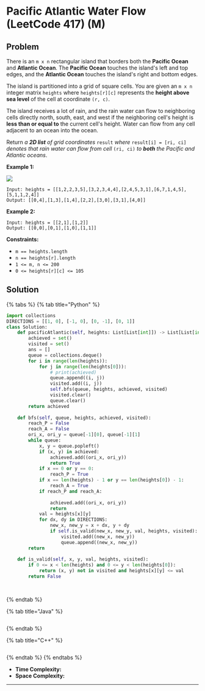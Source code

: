 # Pacific Atlantic Water Flow (LeetCode 417) (M)

## Problem

There is an `m x n` rectangular island that borders both the **Pacific Ocean** and **Atlantic Ocean**. The **Pacific Ocean** touches the island's left and top edges, and the **Atlantic Ocean** touches the island's right and bottom edges.

The island is partitioned into a grid of square cells. You are given an `m x n` integer matrix `heights` where `heights[r][c]` represents the **height above sea level** of the cell at coordinate `(r, c)`.

The island receives a lot of rain, and the rain water can flow to neighboring cells directly north, south, east, and west if the neighboring cell's height is **less than or equal to** the current cell's height. Water can flow from any cell adjacent to an ocean into the ocean.

Return _a **2D list** of grid coordinates_ `result` _where_ `result[i] = [ri, ci]` _denotes that rain water can flow from cell_ `(ri, ci)` _to **both** the Pacific and Atlantic oceans_.

&#x20;

**Example 1:**

![](https://assets.leetcode.com/uploads/2021/06/08/waterflow-grid.jpg)

```
Input: heights = [[1,2,2,3,5],[3,2,3,4,4],[2,4,5,3,1],[6,7,1,4,5],[5,1,1,2,4]]
Output: [[0,4],[1,3],[1,4],[2,2],[3,0],[3,1],[4,0]]
```

**Example 2:**

```
Input: heights = [[2,1],[1,2]]
Output: [[0,0],[0,1],[1,0],[1,1]]
```

&#x20;

**Constraints:**

* `m == heights.length`
* `n == heights[r].length`
* `1 <= m, n <= 200`
* `0 <= heights[r][c] <= 105`



## Solution&#x20;

{% tabs %}
{% tab title="Python" %}
```python
import collections
DIRECTIONS = [[1, 0], [-1, 0], [0, -1], [0, 1]]
class Solution:
    def pacificAtlantic(self, heights: List[List[int]]) -> List[List[int]]:
        achieved = set()
        visited = set()
        ans = []
        queue = collections.deque()
        for i in range(len(heights)):
            for j in range(len(heights[0])):
                # print(achieved)
                queue.append((i, j))
                visited.add((i, j))
                self.bfs(queue, heights, achieved, visited)
                visited.clear()
                queue.clear()
        return achieved
    
    def bfs(self, queue, heights, achieved, visited):
        reach_P = False
        reach_A = False
        ori_x, ori_y = queue[-1][0], queue[-1][1]
        while queue:
            x, y = queue.popleft()
            if (x, y) in achieved:
                achieved.add((ori_x, ori_y))
                return True
            if x == 0 or y == 0:
                reach_P = True
            if x == len(heights) - 1 or y == len(heights[0]) - 1:
                reach_A = True
            if reach_P and reach_A:
                
                achieved.add((ori_x, ori_y))
                return
            val = heights[x][y]
            for dx, dy in DIRECTIONS:
                new_x, new_y = x + dx, y + dy
                if self.is_valid(new_x, new_y, val, heights, visited):
                    visited.add((new_x, new_y))
                    queue.append((new_x, new_y))
        return
    
    def is_valid(self, x, y, val, heights, visited):
        if 0 <= x < len(heights) and 0 <= y < len(heights[0]):
            return (x, y) not in visited and heights[x][y] <= val
        return False                        
                    
                
```
{% endtab %}

{% tab title="Java" %}
```java
```
{% endtab %}

{% tab title="C++" %}
```cpp
```
{% endtab %}
{% endtabs %}

* **Time Complexity:**
* **Space Complexity:**

****
